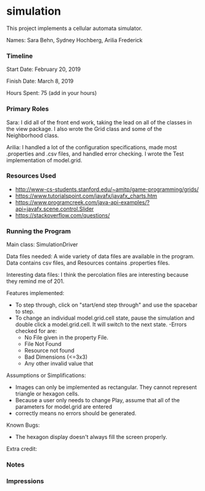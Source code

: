 simulation
====

This project implements a cellular automata simulator.

Names: Sara Behn, Sydney Hochberg, Arilia Frederick

### Timeline

Start Date: February 20, 2019

Finish Date: March 8, 2019

Hours Spent: 75 (add in your hours)

### Primary Roles
Sara: I did all of the front end work, taking the lead on all of the classes in the view package. I also wrote the Grid class and some of the Neighborhood class.

Arilia: I handled a lot of the configuration specifications, made most .properties and .csv files, and handled error checking. 
I wrote the Test implementation of model.grid.

### Resources Used
- http://www-cs-students.stanford.edu/~amitp/game-programming/grids/
- https://www.tutorialspoint.com/javafx/javafx_charts.htm
- https://www.programcreek.com/java-api-examples/?api=javafx.scene.control.Slider
- https://stackoverflow.com/questions/

### Running the Program

Main class: SimulationDriver

Data files needed: A wide variety of data files are available in the program. 
Data contains csv files, and Resources contains .properties files.

Interesting data files: I think the percolation files are interesting because 
they remind me of 201.

Features implemented:
- To step through, click on "start/end step through" and use the spacebar to step.
- To change an individual model.grid.cell state, pause the simulation and double click a model.grid.cell. 
It will switch to the next state.
-Errors checked for are: 
    - No File given in the property File. 
    - File Not Found
    - Resource not found
    - Bad Dimensions (<=3x3)
    - Any other invalid value that 

Assumptions or Simplifications:
- Images can only be implemented as rectangular. They cannot represent triangle or hexagon cells.
- Because a user only needs to change Play, assume that all of the parameters for model.grid are entered
- correctly means no errors should be generated. 

Known Bugs:
- The hexagon display doesn't always fill the screen properly.

Extra credit:


### Notes


### Impressions


